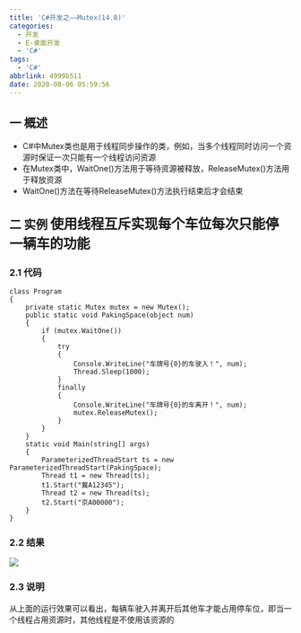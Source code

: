 ```yaml
---
title: 'C#开发之——Mutex(14.8)'
categories:
  - 开发
  - E-桌面开发
  - 'C#'
tags:
  - 'C#'
abbrlink: 4999b511
date: 2020-08-06 05:59:56
---
```

## 一 概述

* C#中Mutex类也是用于线程同步操作的类，例如，当多个线程同时访问一个资源时保证一次只能有一个线程访问资源
* 在Mutex类中，WaitOne()方法用于等待资源被释放，ReleaseMutex()方法用于释放资源
* WaitOne()方法在等待ReleaseMutex()方法执行结束后才会结束

<!--more-->

## 二 实例   <font size=5> 使用线程互斥实现每个车位每次只能停一辆车的功能 </font>

### 2.1 代码

```
class Program
{
    private static Mutex mutex = new Mutex();
    public static void PakingSpace(object num)
    {
        if (mutex.WaitOne())
        {
            try
            {
                Console.WriteLine("车牌号{0}的车驶入！", num);
                Thread.Sleep(1000);
            }
            finally
            {
                Console.WriteLine("车牌号{0}的车离开！", num);
                mutex.ReleaseMutex();
            }
        }
    }
    static void Main(string[] args)
    {
        ParameterizedThreadStart ts = new ParameterizedThreadStart(PakingSpace);
        Thread t1 = new Thread(ts);
        t1.Start("冀A12345");
        Thread t2 = new Thread(ts);
        t2.Start("京A00000");
    }
}
```

### 2.2 结果
![][1]

### 2.3 说明

 从上面的运行效果可以看出，每辆车驶入并离开后其他车才能占用停车位，即当一个线程占用资源时，其他线程是不使用该资源的 




[1]:https://fastly.jsdelivr.net/gh/PGzxc/CDN@master/blog-image/csharp-thread-mutex-console.png